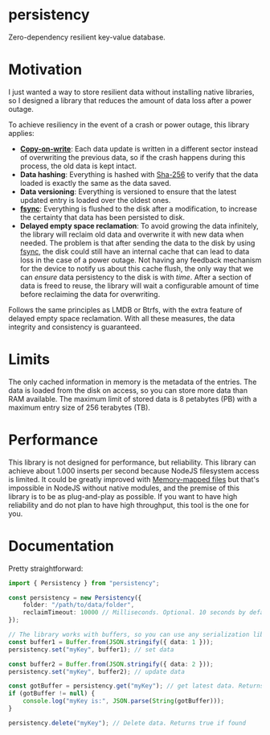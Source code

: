 # persistency
Zero-dependency resilient key-value database.

# Motivation
I just wanted a way to store resilient data without installing native libraries, so I designed a library that reduces the amount of data loss after a power outage.

To achieve resiliency in the event of a crash or power outage, this library applies:
- **[Copy-on-write](https://en.wikipedia.org/wiki/Copy-on-write)**: Each data update is written in a different sector instead of overwriting the previous data, so if the crash happens during this process, the old data is kept intact.
- **Data hashing**: Everything is hashed with [Sha-256](https://en.wikipedia.org/wiki/SHA-2) to verify that the data loaded is exactly the same as the data saved.
- **Data versioning**: Everything is versioned to ensure that the latest updated entry is loaded over the oldest ones.
- **[fsync](https://man7.org/linux/man-pages/man2/fsync.2.html)**: Everything is flushed to the disk after a modification, to increase the certainty that data has been persisted to disk.
- **Delayed empty space reclamation**: To avoid growing the data infinitely, the library will reclaim old data and overwrite it with new data when needed. The problem is that after sending the data to the disk by using [fsync](https://man7.org/linux/man-pages/man2/fsync.2.html), the disk could still have an internal cache that can lead to data loss in the case of a power outage. Not having any feedback mechanism for the device to notify us about this cache flush, the only way that we can *ensure* data persistency to the disk is with *time*. After a section of data is freed to reuse, the library will wait a configurable amount of time before reclaiming the data for overwriting.

Follows the same principles as LMDB or Btrfs, with the extra feature of delayed empty space reclamation. With all these measures, the data integrity and consistency is guaranteed.

# Limits

The only cached information in memory is the metadata of the entries. The data is loaded from the disk on access, so you can store more data than RAM available. The maximum limit of stored data is 8 petabytes (PB) with a maximum entry size of 256 terabytes (TB).

# Performance

This library is not designed for performance, but reliability. This library can achieve about 1.000 inserts per second because NodeJS filesystem access is limited. It could be greatly improved with [Memory-mapped files](https://en.wikipedia.org/wiki/Memory-mapped_file) but that's impossible in NodeJS without native modules, and the premise of this library is to be as plug-and-play as possible. If you want to have high reliability and do not plan to have high throughput, this tool is the one for you.

# Documentation
Pretty straightforward:
```typescript
import { Persistency } from "persistency";

const persistency = new Persistency({
    folder: "/path/to/data/folder",
    reclaimTimeout: 10000 // Milliseconds. Optional. 10 seconds by default. Set to 0 or negative to directly delete old entries without any waiting
});

// The library works with buffers, so you can use any serialization library, like pacopack
const buffer1 = Buffer.from(JSON.stringify({ data: 1 }));
persistency.set("myKey", buffer1); // set data

const buffer2 = Buffer.from(JSON.stringify({ data: 2 }));
persistency.set("myKey", buffer2); // update data

const gotBuffer = persistency.get("myKey"); // get latest data. Returns null if no data is found
if (gotBuffer != null) {
    console.log("myKey is:", JSON.parse(String(gotBuffer)));
}

persistency.delete("myKey"); // Delete data. Returns true if found
```